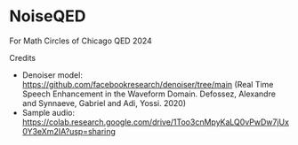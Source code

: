 # NoiseQED
For Math Circles of Chicago QED 2024

Credits
- Denoiser model: https://github.com/facebookresearch/denoiser/tree/main (Real Time Speech Enhancement in the Waveform Domain. Defossez, Alexandre and Synnaeve, Gabriel and Adi, Yossi. 2020)
- Sample audio: https://colab.research.google.com/drive/1Too3cnMpyKaLQ0vPwDw7jUx0Y3eXm2IA?usp=sharing
